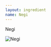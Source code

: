 ```yaml
---
layout: ingredient
name: Negi
---
```


Negi

![Negi](/JapaneseCookbook/assets/images/ingredients/negi-1.png)
